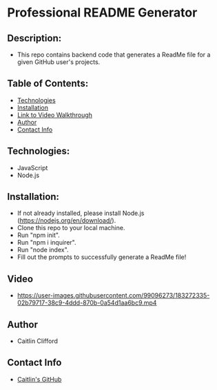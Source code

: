 # Professional README Generator

## Description:
* This repo contains backend code that generates a ReadMe file for a given GitHub user's projects.

## Table of Contents:
* [Technologies](#technologies)
* [Installation](#installation)
* [Link to Video Walkthrough](#video)
* [Author](#author)
* [Contact Info](#contact-info)

## Technologies:
* JavaScript
* Node.js

## Installation:
* If not already installed, please install Node.js (https://nodejs.org/en/download/).
* Clone this repo to your local machine.
* Run "npm init".
* Run "npm i inquirer".
* Run "node index".
* Fill out the prompts to successfully generate a ReadMe file!

## Video
* https://user-images.githubusercontent.com/99096273/183272335-02b79717-38c9-4ddd-870b-0a54d1aa6bc9.mp4

## Author
* Caitlin Clifford

## Contact Info
* [Caitlin's GitHub](https://github.com/cmc496)

